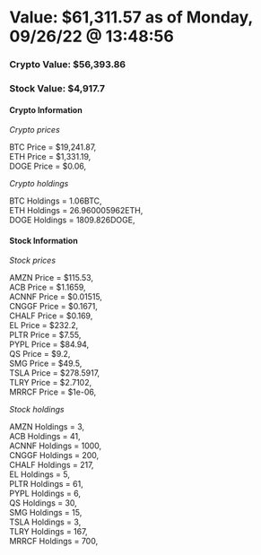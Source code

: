 # Value: $61,311.57 as of Monday, 09/26/22 @ 13:48:56 

### Crypto Value: $56,393.86

### Stock Value: $4,917.7

#### Crypto Information 
*Crypto prices* 

BTC Price = $19,241.87,  
ETH Price = $1,331.19,  
DOGE Price = $0.06,  


*Crypto holdings* 

BTC Holdings = 1.06BTC,  
ETH Holdings = 26.960005962ETH,  
DOGE Holdings = 1809.826DOGE,  


#### Stock Information 

*Stock prices* 

AMZN Price = $115.53,  
ACB Price = $1.1659,  
ACNNF Price = $0.01515,  
CNGGF Price = $0.1671,  
CHALF Price = $0.169,  
EL Price = $232.2,  
PLTR Price = $7.55,  
PYPL Price = $84.94,  
QS Price = $9.2,  
SMG Price = $49.5,  
TSLA Price = $278.5917,  
TLRY Price = $2.7102,  
MRRCF Price = $1e-06,  


*Stock holdings* 

AMZN Holdings = 3,  
ACB Holdings = 41,  
ACNNF Holdings = 1000,  
CNGGF Holdings = 200,  
CHALF Holdings = 217,  
EL Holdings = 5,  
PLTR Holdings = 61,  
PYPL Holdings = 6,  
QS Holdings = 30,  
SMG Holdings = 15,  
TSLA Holdings = 3,  
TLRY Holdings = 167,  
MRRCF Holdings = 700,  


